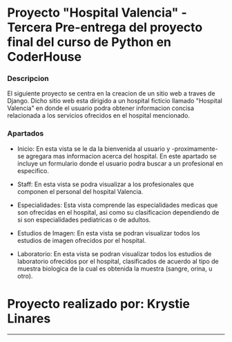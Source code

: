 # Proyecto "Hospital Valencia" - Tercera Pre-entrega del proyecto final del curso de Python en CoderHouse

### Descripcion

El siguiente proyecto se centra en la creacion de un sitio web a traves de Django. Dicho sitio web esta dirigido a un hospital ficticio llamado "Hospital Valencia" en donde el usuario podra obtener informacion concisa relacionada a los servicios ofrecidos en el hospital mencionado. 

### Apartados

- Inicio: 
En esta vista se le da la bienvenida al usuario y -proximamente- se agregara mas informacion acerca del hospital. En este apartado se incluye un formulario donde el usuario podra buscar a un profesional en especifico.

- Staff:
En esta vista se podra visualizar a los profesionales que componen el personal del hospital Valencia.

- Especialidades:
Esta vista comprende las especialidades medicas que son ofrecidas en el hospital, asi como su clasificacion dependiendo de si son especialidades pediatricas o de adultos.

- Estudios de Imagen:
En esta vista se podran visualizar todos los estudios de imagen ofrecidos por el hospital.

- Laboratorio: 
En esta vista se podran visualizar todos los estudios de laboratorio ofrecidos por el hospital, clasificados de acuerdo al tipo de muestra biologica de la cual es obtenida la muestra (sangre, orina, u otro).

# Proyecto realizado por: Krystie Linares

---

